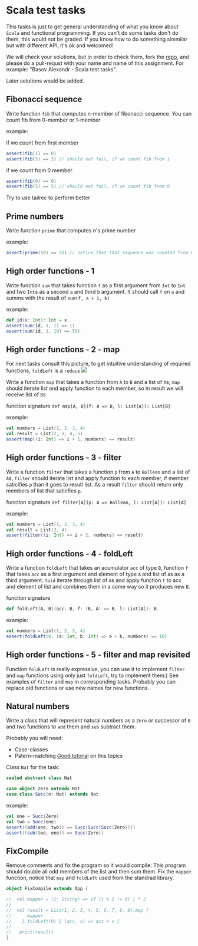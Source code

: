 # Scala test tasks

This tasks is just to get general understanding of what you know about `Scala` and functional programming. If you can't do some tasks don't do them, this would not be graded. If you know how to do something simmilar but with different API, it's ok and welcomed!

We will check your solutions, but in order to check them, fork the [repo](https://github.com/cubazis/inno_scala_spring), and please do a pull-requst with your name and name of this assignment. For example: "Basov Alexandr - Scala test tasks".

Later solutions would be added.
## Fibonacci sequence
Write function `fib` that computes n-member of fibonacci sequence. You can count fib from 0-member or 1-member

example:

if we count from first member
```scala
assert(fib(1) == 0)
assert(fib(5) == 3) // should not fail, if we count fib from 1
```

if we count from 0 member
```scala
assert(fib(0) == 0)
assert(fib(5) == 5) // should not fail, if we count fib from 0
```

Try to use tailrec to perform better

## Prime numbers
Write function `prime` that computes n's prime number

example:
```scala
assert(prime(10) == 31) // notice that that sequence was counted from 0, so prime(10) == 29 is ok too
```

## High order functions - 1
Write function `sum` that takes function `f` as a first argument from `Int` to `Int` and two `Int`s as a second `a` and third `b` argument. It should call `f` on `a` and summs with the result of `sum(f, a + 1, b)`

example:
```scala
def id(x: Int): Int = x
assert(sum(id, 1, 1) == 1)
assert(sum(id, 1, 10) == 55)
```

## High order functions - 2 - map
For next tasks consult this picture, to get intuitive understanding of required functions, `foldLeft` is a `reduce`
![](https://www.lambda3.com.br/wp-content/uploads//2017/01/map-filter-reduce-in-emoji-1.png)

Write a function `map` that takes a function from `A` to `B` and a list of `A`s, `map` should iterate list and apply function to each member, so in result we will receive list of `B`s

function signature `def map[A, B](f: A => B, l: List[A]): List[B]`

example:
```scala
val numbers = List(1, 2, 3, 4)
val result = List(2, 3, 4, 5)
assert(map((i: Int) => i + 1, numbers) == result)
```

## High order functions - 3 - filter
Write a function `filter` that takes a function `p` from `A` to `Bollean` and a list of `A`s, `filter` should iterate list and apply function to each member, if member saticifies `p` than it goes to result list. As a result `filter` should return only members of list that saticfies `p`.

function signature `def filter[A](p: A => Bollean, l: List[A]): List[A]`

example:
```scala
val numbers = List(1, 2, 3, 4)
val result = List(3, 4)
assert(filter((i: Int) => i > 2, numbers) == result)
```

## High order functions - 4 - foldLeft
Write a function `foldLeft` that takes an acumulator `acc` of type `B`, function `f` that takes `acc` as a first argument and element of type `A` and list of `A`s as a third argument. `fold` iterate through list of `A`s and apply function `f` to acc and element of list and combines them in a some way so it produces new `B`.

function signature 
```scala
def foldLeft[A, B](acc: B, f: (B, A) => B, l: List[A]): B
```
example:
```scala
val numbers = List(1, 2, 3, 4)
assert(foldLeft(0, (a: Int, b: Int) => a + b, numbers) == 10)
```

## High order functions - 5 - filter and map revisited
Function `foldLeft` is really expressive, you can use it to implement `filter` and `map` functions using only just `foldLeft`, try to implement them:) See examples of `filter` and `map` in corresponding tasks. Probably you can replace old functions or use new names for new functions.

## Natural numbers
Write a class that will represent natural numbers as a `Zero` or successor of `0` and two functions to `add` them and `sub` subtract them.

Probably you will need:
- Case-classes
- Patern-matching
[Good tutorial](https://https://docs.scala-lang.org/tour/pattern-matching.html) on this topics

Class `Nat` for the task:
```scala
sealed abstract class Nat

case object Zero extends Nat
case class Succ(n: Nat) extends Nat
```

example:
```scala
val one = Succ(Zero)
val two = Succ(one)
assert((add(one, two)) == Succ(Succ(Succ(Zero))))
assert((sub(two, one)) == Succ(Zero))
```

## FixCompile
Remove comments and fix the program so it would compile:
This program should double all odd members of the list and then sum them.
Fix the `mapper` function, notice that `map` and `foldLeft` used from the standrad library.

```scala
object FixCompile extends App {

//  val mapper = (i: String) => if (i % 2 != 0) i * 2
//
//  val result = List(1, 2, 3, 4, 5, 6, 7, 8, 9).map {
//      mapper
//    }.foldLeft(0) { (acc, v) => acc + v }
//
//   print(result)
}
```
